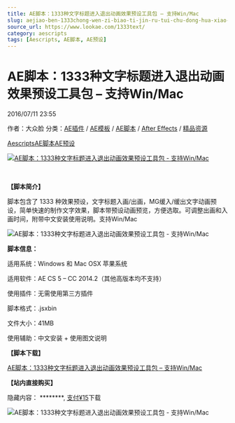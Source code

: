 ```yaml
---
title: AE脚本：1333种文字标题进入退出动画效果预设工具包 – 支持Win/Mac
slug: aejiao-ben-1333chong-wen-zi-biao-ti-jin-ru-tui-chu-dong-hua-xiao-guo-yu-she-gong-ju-bao-zhi-chi-win-mac
source_url: https://www.lookae.com/1333text/
category: aescripts
tags: [Aescripts, AE脚本, AE预设]
---
```

# AE脚本：1333种文字标题进入退出动画效果预设工具包 – 支持Win/Mac

2016/07/11 23:55

作者：大众脸
分类：[AE插件](https://www.lookae.com/after-effects/aechajian/) / [AE模板](https://www.lookae.com/after-effects/other-after-effects/) / [AE脚本](https://www.lookae.com/after-effects/aescripts/) / [After Effects](https://www.lookae.com/after-effects/) / [精品资源](https://www.lookae.com/fufei/)

[Aescripts](https://www.lookae.com/tag/aescripts/)[AE脚本](https://www.lookae.com/tag/ae%e8%84%9a%e6%9c%ac/)[AE预设](https://www.lookae.com/tag/ae%e9%a2%84%e8%ae%be/)

[![AE脚本：1333种文字标题进入退出动画效果预设工具包 - 支持Win/Mac](https://www.lookae.com/wp-content/uploads/2016/07/1333TEXT.jpg "AE脚本：1333种文字标题进入退出动画效果预设工具包 - 支持Win/Mac-LookAE.com")](https://www.lookae.com/wp-content/uploads/2016/07/1333TEXT.jpg)

[﻿](https://cloud.video.taobao.com/play/u/705956171/p/1/e/6/t/1/41305983.mp4)

**【脚本简介】**

脚本包含了 1333 种效果预设，文字标题入画/出画，MG缓入/缓出文字动画预设，简单快速的制作文字效果，脚本带预设动画预览，方便选取。可调整出画和入画时间，附带中文安装使用说明。支持Win/Mac

![AE脚本：1333种文字标题进入退出动画效果预设工具包 - 支持Win/Mac](https://img.alicdn.com/imgextra/i2/705956171/TB2_n2YsFXXXXXjXpXXXXXXXXXX_!!705956171.jpg "AE脚本：1333种文字标题进入退出动画效果预设工具包 - 支持Win/Mac-LookAE.com")

**脚本信息：**

适用系统：Windows 和 Mac OSX 苹果系统

适用软件：AE CS 5 – CC 2014.2（其他高版本均不支持）

使用插件：无需使用第三方插件

脚本格式：.jsxbin

文件大小：41MB

使用辅助：中文安装 + 使用图文说明

**【脚本下载】**

[AE脚本：1333种文字标题进入退出动画效果预设工具包 – 支持Win/Mac](https://item.taobao.com/item.htm?id=535469315062)

**【站内直接购买】**

隐藏内容：
\*\*\*\*\*\*\*\*,
[支付¥15](https://www.lookae.com/wp-login.php?redirect_to=https%3A%2F%2Fwww.lookae.com%2F1333text%2F)下载

![AE脚本：1333种文字标题进入退出动画效果预设工具包 - 支持Win/Mac](https://img.alicdn.com/imgextra/i2/705956171/TB20trVsFXXXXXsXpXXXXXXXXXX_!!705956171.gif "AE脚本：1333种文字标题进入退出动画效果预设工具包 - 支持Win/Mac-LookAE.com")
